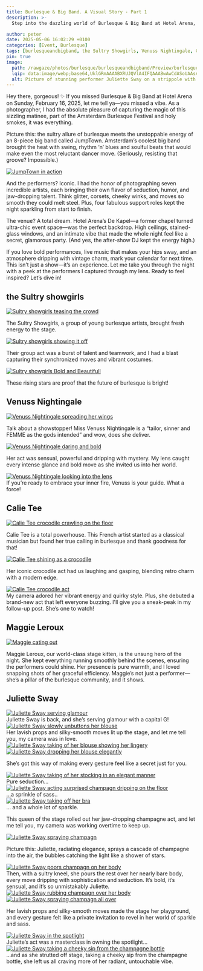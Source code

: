 ```yaml
---
title: Burlesque & Big Band. A Visual Story - Part 1
description: >-
  Step into the dazzling world of Burlesque & Big Band at Hotel Arena, where sultry burlesque meets the infectious swing of JumpTown’s 8-piece band. As a photographer, I captured the glamour, sass, and unforgettable performances of seven iconic artists during this Amsterdam Burlesque Festival matinee on February 16, 2025. Get ready for a night of vintage vibes, bold moves, and pure magic!

author: peter
date: 2025-05-06 16:02:29 +0100
categories: [Event, Burlesque]
tags: [burlesqueandbigband, the Sultry Showgirls, Venuss Nightingale, Calie Tee, Maggie Leroux, Juliette Sway]
pin: true
image: 
  path: /rawgaze/photos/burlesque/burlesqueandbigband/Preview/burlesqueandbigband_Juliette_Sway_Preview.webp
  lqip: data:image/webp;base64,UklGRmAAAABXRUJQVlA4IFQAAABwAwCdASoUAAsAPzmGuVOvKSWisAgB4CcJaTyFABL1IpGQogAA/uv5TDIj1vW3sszossSHZhgEDbk0h9ikd9s8dHEZPmsA/Zost2eyER5im40AAAA=
  alt: Picture of stunning performer Juliette Sway on a strippole with the Bigband in the background.
---  
```


Hey there, gorgeous! ✨ 
If you missed Burlesque & Big Band at Hotel Arena on Sunday, February 16, 2025, let me tell ya—you missed a vibe. As a photographer, I had the absolute pleasure of capturing the magic of this sizzling matinee, part of the Amsterdam Burlesque Festival and holy smokes, it was everything.

Picture this: the sultry allure of burlesque meets the unstoppable energy of an 8-piece big band called JumpTown. Amsterdam’s coolest big band brought the heat with swing, rhythm ‘n’ blues and soulful beats that would make even the most reluctant dancer move. (Seriously, resisting that groove? Impossible.)

<!-- This section with 'option wide' is for landscape pics only -->
<div class="main-content">
  <div class="image-wrapper wide align-center" style="--width: 1280; --height: 852;">
    <a href="{{ site.cdn }}rawgaze/photos/burlesque/burlesqueandbigband/Large/burlesqueandbigband_JumpTown_1.webp"
       class="glightbox" data-gallery="gallery1">
      <img src="{{ site.cdn }}rawgaze/photos/burlesque/burlesqueandbigband/Small/burlesqueandbigband_JumpTown_1.webp"
           srcset="
           {{ site.cdn }}rawgaze/photos/burlesque/burlesqueandbigband/Small/burlesqueandbigband_JumpTown_1.webp 1280w,
           {{ site.cdn }}rawgaze/photos/burlesque/burlesqueandbigband/Medium/burlesqueandbigband_JumpTown_1.webp 2000w,
           {{ site.cdn }}rawgaze/photos/burlesque/burlesqueandbigband/Large/burlesqueandbigband_JumpTown_1.webp 3840w"
           sizes="(max-width: 800px) 100vw, (max-width: 1600px) 50vw, 33vw"
           alt="JumpTown in action"
           loading="lazy">
    </a>
  </div>
</div>

And the performers? Iconic. I had the honor of photographing seven incredible artists, each bringing their own flavor of seduction, humor, and jaw-dropping talent. Think glitter, corsets, cheeky winks, and moves so smooth they could melt steel. Plus, four fabulous support roles kept the night sparkling from start to finish.

The venue? A total dream. Hotel Arena’s De Kapel—a former chapel turned ultra-chic event space—was the perfect backdrop. High ceilings, stained-glass windows, and an intimate vibe that made the whole night feel like a secret, glamorous party. (And yes, the after-show DJ kept the energy high.)

If you love bold performances, live music that makes your hips sway, and an atmosphere dripping with vintage charm, mark your calendar for next time. This isn’t just a show—it’s an experience. Let me take you through the night with a peek at the performers I captured through my lens. Ready to feel inspired? Let’s dive in!


## the Sultry showgirls

<!-- This section with 'option wide' is for landscape pics only -->
<div class="main-content">
  <div class="image-wrapper wide align-center" style="--width: 1280; --height: 852;">
    <a href="{{ site.cdn }}rawgaze/photos/burlesque/burlesqueandbigband/Large/burlesqueandbigband_The_Sultry_Showgirls_1.webp"
       class="glightbox" data-gallery="gallery1">
      <img src="{{ site.cdn }}rawgaze/photos/burlesque/burlesqueandbigband/Small/burlesqueandbigband_The_Sultry_Showgirls_1.webp"
           srcset="
           {{ site.cdn }}rawgaze/photos/burlesque/burlesqueandbigband/Small/burlesqueandbigband_The_Sultry_Showgirls_1.webp 1280w,
           {{ site.cdn }}rawgaze/photos/burlesque/burlesqueandbigband/Medium/burlesqueandbigband_The_Sultry_Showgirls_1.webp 2000w,
           {{ site.cdn }}rawgaze/photos/burlesque/burlesqueandbigband/Large/burlesqueandbigband_The_Sultry_Showgirls_1.webp 3840w"
           sizes="(max-width: 800px) 100vw, (max-width: 1600px) 50vw, 33vw"
           alt="Sultry showgirls teasing the crowd"
           loading="lazy">
    </a>
  </div>
</div>


The Sultry Showgirls, a group of young burlesque artists, brought fresh energy to the stage.
<!-- This section with 'option wide' is for landscape pics only -->
<div class="main-content">
  <div class="image-wrapper wide align-center" style="--width: 1280; --height: 852;">
    <a href="{{ site.cdn }}rawgaze/photos/burlesque/burlesqueandbigband/Large/burlesqueandbigband_The_Sultry_Showgirls_2.webp"
       class="glightbox" data-gallery="gallery1">
      <img src="{{ site.cdn }}rawgaze/photos/burlesque/burlesqueandbigband/Small/burlesqueandbigband_The_Sultry_Showgirls_2.webp"
           srcset="
           {{ site.cdn }}rawgaze/photos/burlesque/burlesqueandbigband/Small/burlesqueandbigband_The_Sultry_Showgirls_2.webp 1280w,
           {{ site.cdn }}rawgaze/photos/burlesque/burlesqueandbigband/Medium/burlesqueandbigband_The_Sultry_Showgirls_2.webp 2000w,
           {{ site.cdn }}rawgaze/photos/burlesque/burlesqueandbigband/Large/burlesqueandbigband_The_Sultry_Showgirls_2.webp 3840w"
           sizes="(max-width: 800px) 100vw, (max-width: 1600px) 50vw, 33vw"
           alt="Sultry showgirls showing it off"
           loading="lazy">
    </a>
  </div>
</div>

Their group act was a burst of talent and teamwork, and I had a blast capturing their synchronized moves and vibrant costumes.
<!-- This section with 'option wide' is for landscape pics only -->
<div class="main-content">
  <div class="image-wrapper wide align-center" style="--width: 1280; --height: 852;">
    <a href="{{ site.cdn }}rawgaze/photos/burlesque/burlesqueandbigband/Large/burlesqueandbigband_The_Sultry_Showgirls_3.webp"
       class="glightbox" data-gallery="gallery1">
      <img src="{{ site.cdn }}rawgaze/photos/burlesque/burlesqueandbigband/Small/burlesqueandbigband_The_Sultry_Showgirls_3.webp"
           srcset="
           {{ site.cdn }}rawgaze/photos/burlesque/burlesqueandbigband/Small/burlesqueandbigband_The_Sultry_Showgirls_3.webp 1280w,
           {{ site.cdn }}rawgaze/photos/burlesque/burlesqueandbigband/Medium/burlesqueandbigband_The_Sultry_Showgirls_3.webp 2000w,
           {{ site.cdn }}rawgaze/photos/burlesque/burlesqueandbigband/Large/burlesqueandbigband_The_Sultry_Showgirls_3.webp 3840w"
           sizes="(max-width: 800px) 100vw, (max-width: 1600px) 50vw, 33vw"
           alt="Sultry showgirls Bold and Beautifull"
           loading="lazy">
    </a>
  </div>
</div>

These rising stars are proof that the future of burlesque is bright!

## Venuss Nightingale

<!-- This section with 'option wide' is for landscape pics only -->
<div class="main-content">
  <div class="image-wrapper wide align-center" style="--width: 1280; --height: 852;">
    <a href="{{ site.cdn }}rawgaze/photos/burlesque/burlesqueandbigband/Large/burlesqueandbigband_Venuss_Nightingale_1.webp"
       class="glightbox" data-gallery="gallery1">
      <img src="{{ site.cdn }}rawgaze/photos/burlesque/burlesqueandbigband/Small/burlesqueandbigband_Venuss_Nightingale_1.webp"
           srcset="
           {{ site.cdn }}rawgaze/photos/burlesque/burlesqueandbigband/Small/burlesqueandbigband_Venuss_Nightingale_1.webp 1280w,
           {{ site.cdn }}rawgaze/photos/burlesque/burlesqueandbigband/Medium/burlesqueandbigband_Venuss_Nightingale_1.webp 2000w,
           {{ site.cdn }}rawgaze/photos/burlesque/burlesqueandbigband/Large/burlesqueandbigband_Venuss_Nightingale_1.webp 3840w"
           sizes="(max-width: 800px) 100vw, (max-width: 1600px) 50vw, 33vw"
           alt="Venuss Nightingale spreading her wings"
           loading="lazy">
    </a>
  </div>
</div>

Talk about a showstopper! Miss Venuss Nightingale is a “tailor, sinner and FEMME as the gods intended” and wow, does she deliver.
<!-- This section with 'option wide' is for landscape pics only -->
<div class="main-content">
  <div class="image-wrapper wide align-center" style="--width: 1280; --height: 852;">
    <a href="{{ site.cdn }}rawgaze/photos/burlesque/burlesqueandbigband/Large/burlesqueandbigband_Venuss_Nightingale_2.webp"
       class="glightbox" data-gallery="gallery1">
      <img src="{{ site.cdn }}rawgaze/photos/burlesque/burlesqueandbigband/Small/burlesqueandbigband_Venuss_Nightingale_2.webp"
           srcset="
           {{ site.cdn }}rawgaze/photos/burlesque/burlesqueandbigband/Small/burlesqueandbigband_Venuss_Nightingale_2.webp 1280w,
           {{ site.cdn }}rawgaze/photos/burlesque/burlesqueandbigband/Medium/burlesqueandbigband_Venuss_Nightingale_2.webp 2000w,
           {{ site.cdn }}rawgaze/photos/burlesque/burlesqueandbigband/Large/burlesqueandbigband_Venuss_Nightingale_2.webp 3840w"
           sizes="(max-width: 800px) 100vw, (max-width: 1600px) 50vw, 33vw"
           alt="Venuss Nightingale daring and bold"
           loading="lazy">
    </a>
  </div>
</div>

Her act was sensual, powerful and dripping with mystery. My lens caught every intense glance and bold move as she invited us into her world.
<!-- This section without option wide is for portrait pics only -->
<div class="main-content"> <!-- options: align-left/right/center float-left/right -->
  <div class="image-wrapper float-left" style="--width: 852; --height: 1280;">
    <a href="{{ site.cdn }}rawgaze/photos/burlesque/burlesqueandbigband/Large/burlesqueandbigband_Venuss_Nightingale_3.webp"
       class="glightbox" data-gallery="gallery1">
      <img src="{{ site.cdn }}rawgaze/photos/burlesque/burlesqueandbigband/Small/burlesqueandbigband_Venuss_Nightingale_3.webp"
           srcset="
           {{ site.cdn }}rawgaze/photos/burlesque/burlesqueandbigband/Small/burlesqueandbigband_Venuss_Nightingale_3.webp 1280w,
           {{ site.cdn }}rawgaze/photos/burlesque/burlesqueandbigband/Medium/burlesqueandbigband_Venuss_Nightingale_3.webp 2000w,
           {{ site.cdn }}rawgaze/photos/burlesque/burlesqueandbigband/Large/burlesqueandbigband_Venuss_Nightingale_3.webp 3840w"
           sizes="(max-width: 800px) 100vw, (max-width: 1600px) 50vw, 33vw"
           alt="Venuss Nightingale looking into the lens"
           loading="lazy">
    </a>
  </div>
  If you’re ready to embrace your inner fire, Venuss is your guide. What a force!
</div>


## Calie Tee

<!-- This section with 'option wide' is for landscape pics only -->
<div class="main-content">
  <div class="image-wrapper wide align-center" style="--width: 1280; --height: 852;">
    <a href="{{ site.cdn }}rawgaze/photos/burlesque/burlesqueandbigband/Large/burlesqueandbigband_Calie_Tee_1.webp"
       class="glightbox" data-gallery="gallery1">
      <img src="{{ site.cdn }}rawgaze/photos/burlesque/burlesqueandbigband/Small/burlesqueandbigband_Calie_Tee_1.webp"
           srcset="
           {{ site.cdn }}rawgaze/photos/burlesque/burlesqueandbigband/Small/burlesqueandbigband_Calie_Tee_1.webp 1280w,
           {{ site.cdn }}rawgaze/photos/burlesque/burlesqueandbigband/Medium/burlesqueandbigband_Calie_Tee_1.webp 2000w,
           {{ site.cdn }}rawgaze/photos/burlesque/burlesqueandbigband/Large/burlesqueandbigband_Calie_Tee_1.webp 3840w"
           sizes="(max-width: 800px) 100vw, (max-width: 1600px) 50vw, 33vw"
           alt="Calie Tee crocodile crawling on the floor"
           loading="lazy">
    </a>
  </div>
</div>

Calie Tee is a total powerhouse. This French artist started as a classical musician but found her true calling in burlesque and thank goodness for that!
<!-- This section with 'option wide' is for landscape pics only -->
<div class="main-content">
  <div class="image-wrapper wide align-center" style="--width: 1280; --height: 852;">
    <a href="{{ site.cdn }}rawgaze/photos/burlesque/burlesqueandbigband/Large/burlesqueandbigband_Calie_Tee_2.webp"
       class="glightbox" data-gallery="gallery1">
      <img src="{{ site.cdn }}rawgaze/photos/burlesque/burlesqueandbigband/Small/burlesqueandbigband_Calie_Tee_2.webp"
           srcset="
           {{ site.cdn }}rawgaze/photos/burlesque/burlesqueandbigband/Small/burlesqueandbigband_Calie_Tee_2.webp 1280w,
           {{ site.cdn }}rawgaze/photos/burlesque/burlesqueandbigband/Medium/burlesqueandbigband_Calie_Tee_2.webp 2000w,
           {{ site.cdn }}rawgaze/photos/burlesque/burlesqueandbigband/Large/burlesqueandbigband_Calie_Tee_2.webp 3840w"
           sizes="(max-width: 800px) 100vw, (max-width: 1600px) 50vw, 33vw"
           alt="Calie Tee shining as a crocodile "
           loading="lazy">
    </a>
  </div>
</div>

Her iconic crocodile act had us laughing and gasping, blending retro charm with a modern edge. 
<!-- This section with 'option wide' is for landscape pics only -->
<div class="main-content">
  <div class="image-wrapper wide align-center" style="--width: 1280; --height: 852;">
    <a href="{{ site.cdn }}rawgaze/photos/burlesque/burlesqueandbigband/Large/burlesqueandbigband_Calie_Tee_3.webp"
       class="glightbox" data-gallery="gallery1">
      <img src="{{ site.cdn }}rawgaze/photos/burlesque/burlesqueandbigband/Small/burlesqueandbigband_Calie_Tee_3.webp"
           srcset="
           {{ site.cdn }}rawgaze/photos/burlesque/burlesqueandbigband/Small/burlesqueandbigband_Calie_Tee_3.webp 1280w,
           {{ site.cdn }}rawgaze/photos/burlesque/burlesqueandbigband/Medium/burlesqueandbigband_Calie_Tee_3.webp 2000w,
           {{ site.cdn }}rawgaze/photos/burlesque/burlesqueandbigband/Large/burlesqueandbigband_Calie_Tee_3.webp 3840w"
           sizes="(max-width: 800px) 100vw, (max-width: 1600px) 50vw, 33vw"
           alt="Calie Tee crocodile act"
           loading="lazy">
    </a>
  </div>
</div>
My camera adored her vibrant energy and quirky style. Plus, she debuted a brand-new act that left everyone buzzing. I'll give you a sneak-peak in my follow-up post. She’s one to watch!

## Maggie Leroux

<!-- This section with 'option wide' is for landscape pics only MAGGIE-->
<div class="main-content">
  <div class="image-wrapper wide align-center" style="--width: 1280; --height: 852;">
    <a href="{{ site.cdn }}rawgaze/photos/burlesque/burlesqueandbigband/Large/burlesqueandbigband_Maggie_Leroux_1.webp"
       class="glightbox" data-gallery="gallery1">
      <img src="{{ site.cdn }}rawgaze/photos/burlesque/burlesqueandbigband/Small/burlesqueandbigband_Maggie_Leroux_1.webp"
           srcset="
           {{ site.cdn }}rawgaze/photos/burlesque/burlesqueandbigband/Small/burlesqueandbigband_Maggie_Leroux_1.webp 1280w,
           {{ site.cdn }}rawgaze/photos/burlesque/burlesqueandbigband/Medium/burlesqueandbigband_Maggie_Leroux_1.webp 2000w,
           {{ site.cdn }}rawgaze/photos/burlesque/burlesqueandbigband/Large/burlesqueandbigband_Maggie_Leroux_1.webp 3840w"
           sizes="(max-width: 800px) 100vw, (max-width: 1600px) 50vw, 33vw"
           alt="Maggie cating out"
           loading="lazy">
    </a>
  </div>
</div>

Maggie Leroux, our world-class stage kitten, is the unsung hero of the night. She kept everything running smoothly behind the scenes, ensuring the performers could shine. Her presence is pure warmth, and I loved snapping shots of her graceful efficiency. Maggie’s not just a performer—she’s a pillar of the burlesque community, and it shows.


## Juliette Sway
<!-- This section with 'option wide' is for landscape pics only -->
<div class="main-content">
  <div class="image-wrapper wide align-center" style="--width: 1280; --height: 852;">
    <a href="{{ site.cdn }}rawgaze/photos/burlesque/burlesqueandbigband/Large/burlesqueandbigband_Juliette_Sway_1.webp"
       class="glightbox" data-gallery="gallery1">
      <img src="{{ site.cdn }}rawgaze/photos/burlesque/burlesqueandbigband/Small/burlesqueandbigband_Juliette_Sway_1.webp"
           srcset="
           {{ site.cdn }}rawgaze/photos/burlesque/burlesqueandbigband/Small/burlesqueandbigband_Juliette_Sway_1.webp 1280w,
           {{ site.cdn }}rawgaze/photos/burlesque/burlesqueandbigband/Medium/burlesqueandbigband_Juliette_Sway_1.webp 2000w,
           {{ site.cdn }}rawgaze/photos/burlesque/burlesqueandbigband/Large/burlesqueandbigband_Juliette_Sway_1.webp 3840w"
           sizes="(max-width: 800px) 100vw, (max-width: 1600px) 50vw, 33vw"
           alt="Juliette Sway serving glamour"
           loading="lazy">
    </a>
  </div>
</div>
Juliette Sway is back, and she’s serving glamour with a capital G!

<!-- This section without option wide is for portrait pics only -->
<div class="main-content"> <!-- options: align-left/right/center float-left/right -->
  <div class="image-wrapper float-left" style="--width: 852; --height: 1280;">
    <a href="{{ site.cdn }}rawgaze/photos/burlesque/burlesqueandbigband/Large/burlesqueandbigband_Juliette_Sway_2.webp"
       class="glightbox" data-gallery="gallery1">
      <img src="{{ site.cdn }}rawgaze/photos/burlesque/burlesqueandbigband/Small/burlesqueandbigband_Juliette_Sway_2.webp"
           srcset="
           {{ site.cdn }}rawgaze/photos/burlesque/burlesqueandbigband/Small/burlesqueandbigband_Juliette_Sway_2.webp 1280w,
           {{ site.cdn }}rawgaze/photos/burlesque/burlesqueandbigband/Medium/burlesqueandbigband_Juliette_Sway_2.webp 2000w,
           {{ site.cdn }}rawgaze/photos/burlesque/burlesqueandbigband/Large/burlesqueandbigband_Juliette_Sway_2.webp 3840w"
           sizes="(max-width: 800px) 100vw, (max-width: 1600px) 50vw, 33vw"
           alt="Juliette Sway slowly unbuttons her blouse"
           loading="lazy">
    </a>
  </div>
  Her lavish props and silky-smooth moves lit up the stage, and let me tell you, my camera was in love.
</div>


<!-- This section with 'option wide' is for landscape pics only -->
<div class="main-content">
  <div class="image-wrapper wide align-center" style="--width: 1280; --height: 852;">
    <a href="{{ site.cdn }}rawgaze/photos/burlesque/burlesqueandbigband/Large/burlesqueandbigband_Juliette_Sway_3.webp"
       class="glightbox" data-gallery="gallery1">
      <img src="{{ site.cdn }}rawgaze/photos/burlesque/burlesqueandbigband/Small/burlesqueandbigband_Juliette_Sway_3.webp"
           srcset="
           {{ site.cdn }}rawgaze/photos/burlesque/burlesqueandbigband/Small/burlesqueandbigband_Juliette_Sway_3.webp 1280w,
           {{ site.cdn }}rawgaze/photos/burlesque/burlesqueandbigband/Medium/burlesqueandbigband_Juliette_Sway_3.webp 2000w,
           {{ site.cdn }}rawgaze/photos/burlesque/burlesqueandbigband/Large/burlesqueandbigband_Juliette_Sway_3.webp 3840w"
           sizes="(max-width: 800px) 100vw, (max-width: 1600px) 50vw, 33vw"
           alt="Juliette Sway taking of her blouse showing her lingery"
           loading="lazy">
    </a>
  </div>
</div>


<!-- This section with 'option wide' is for landscape pics only -->
<div class="main-content">
  <div class="image-wrapper wide align-center" style="--width: 1280; --height: 852;">
    <a href="{{ site.cdn }}rawgaze/photos/burlesque/burlesqueandbigband/Large/burlesqueandbigband_Juliette_Sway_4.webp"
       class="glightbox" data-gallery="gallery1">
      <img src="{{ site.cdn }}rawgaze/photos/burlesque/burlesqueandbigband/Small/burlesqueandbigband_Juliette_Sway_4.webp"
           srcset="
           {{ site.cdn }}rawgaze/photos/burlesque/burlesqueandbigband/Small/burlesqueandbigband_Juliette_Sway_4.webp 1280w,
           {{ site.cdn }}rawgaze/photos/burlesque/burlesqueandbigband/Medium/burlesqueandbigband_Juliette_Sway_4.webp 2000w,
           {{ site.cdn }}rawgaze/photos/burlesque/burlesqueandbigband/Large/burlesqueandbigband_Juliette_Sway_4.webp 3840w"
           sizes="(max-width: 800px) 100vw, (max-width: 1600px) 50vw, 33vw"
           alt="Juliette Sway dropping her blouse elegantly"
           loading="lazy">
    </a>
  </div>
</div>

She’s got this way of making every gesture feel like a secret just for you.
<!-- This section with 'option wide' is for landscape pics only -->
<div class="main-content">
  <div class="image-wrapper wide align-center" style="--width: 1280; --height: 852;">
    <a href="{{ site.cdn }}rawgaze/photos/burlesque/burlesqueandbigband/Large/burlesqueandbigband_Juliette_Sway_5.webp"
       class="glightbox" data-gallery="gallery1">
      <img src="{{ site.cdn }}rawgaze/photos/burlesque/burlesqueandbigband/Small/burlesqueandbigband_Juliette_Sway_5.webp"
           srcset="
           {{ site.cdn }}rawgaze/photos/burlesque/burlesqueandbigband/Small/burlesqueandbigband_Juliette_Sway_5.webp 1280w,
           {{ site.cdn }}rawgaze/photos/burlesque/burlesqueandbigband/Medium/burlesqueandbigband_Juliette_Sway_5.webp 2000w,
           {{ site.cdn }}rawgaze/photos/burlesque/burlesqueandbigband/Large/burlesqueandbigband_Juliette_Sway_5.webp 3840w"
           sizes="(max-width: 800px) 100vw, (max-width: 1600px) 50vw, 33vw"
           alt="Juliette Sway taking of her stocking in an elegant manner"
           loading="lazy">
    </a>
  </div>
</div>
Pure seduction... 

<!-- This section without option wide is for portrait pics only -->
<div class="main-content"> <!-- options: align-left/right/center float-left/right -->
  <div class="image-wrapper float-right" style="--width: 852; --height: 1280;">
    <a href="{{ site.cdn }}rawgaze/photos/burlesque/burlesqueandbigband/Large/burlesqueandbigband_Juliette_Sway_6.webp"
       class="glightbox" data-gallery="gallery1">
      <img src="{{ site.cdn }}rawgaze/photos/burlesque/burlesqueandbigband/Small/burlesqueandbigband_Juliette_Sway_6.webp"
           srcset="
           {{ site.cdn }}rawgaze/photos/burlesque/burlesqueandbigband/Small/burlesqueandbigband_Juliette_Sway_6.webp 1280w,
           {{ site.cdn }}rawgaze/photos/burlesque/burlesqueandbigband/Medium/burlesqueandbigband_Juliette_Sway_6.webp 2000w,
           {{ site.cdn }}rawgaze/photos/burlesque/burlesqueandbigband/Large/burlesqueandbigband_Juliette_Sway_6.webp 3840w"
           sizes="(max-width: 800px) 100vw, (max-width: 1600px) 50vw, 33vw"
           alt="Juliette Sway acting surprised champagn dripping on the floor"
           loading="lazy">
    </a>
  </div>
  ...a sprinkle of sass..
</div>


<!-- This section without option wide is for portrait pics only -->
<div class="main-content"> <!-- options: align-left/right/center float-left/right -->
  <div class="image-wrapper float-left" style="--width: 852; --height: 1280;">
    <a href="{{ site.cdn }}rawgaze/photos/burlesque/burlesqueandbigband/Large/burlesqueandbigband_Juliette_Sway_7.webp"
       class="glightbox" data-gallery="gallery1">
      <img src="{{ site.cdn }}rawgaze/photos/burlesque/burlesqueandbigband/Small/burlesqueandbigband_Juliette_Sway_7.webp"
           srcset="
           {{ site.cdn }}rawgaze/photos/burlesque/burlesqueandbigband/Small/burlesqueandbigband_Juliette_Sway_7.webp 1280w,
           {{ site.cdn }}rawgaze/photos/burlesque/burlesqueandbigband/Medium/burlesqueandbigband_Juliette_Sway_7.webp 2000w,
           {{ site.cdn }}rawgaze/photos/burlesque/burlesqueandbigband/Large/burlesqueandbigband_Juliette_Sway_7.webp 3840w"
           sizes="(max-width: 800px) 100vw, (max-width: 1600px) 50vw, 33vw"
           alt="Juliette Sway taking off her bra"
           loading="lazy">
    </a>
  </div>
  ... and a whole lot of sparkle.
</div>

  This queen of the stage rolled out her jaw-dropping champagne act, and let me tell you, my camera was working overtime to keep up.
<!-- This section with 'option wide' is for landscape pics only -->
<div class="main-content">
  <div class="image-wrapper wide align-center" style="--width: 1280; --height: 852;">
    <a href="{{ site.cdn }}rawgaze/photos/burlesque/burlesqueandbigband/Large/burlesqueandbigband_Juliette_Sway_8.webp"
       class="glightbox" data-gallery="gallery1">
      <img src="{{ site.cdn }}rawgaze/photos/burlesque/burlesqueandbigband/Small/burlesqueandbigband_Juliette_Sway_8.webp"
           srcset="
           {{ site.cdn }}rawgaze/photos/burlesque/burlesqueandbigband/Small/burlesqueandbigband_Juliette_Sway_8.webp 1280w,
           {{ site.cdn }}rawgaze/photos/burlesque/burlesqueandbigband/Medium/burlesqueandbigband_Juliette_Sway_8.webp 2000w,
           {{ site.cdn }}rawgaze/photos/burlesque/burlesqueandbigband/Large/burlesqueandbigband_Juliette_Sway_8.webp 3840w"
           sizes="(max-width: 800px) 100vw, (max-width: 1600px) 50vw, 33vw"
           alt="Juliette Sway spraying champagn"
           loading="lazy">
    </a>
  </div>
</div>

Picture this: Juliette, radiating elegance, sprays a cascade of champagne into the air, the bubbles catching the light like a shower of stars.
<!-- This section with 'option wide' is for landscape pics only -->
<div class="main-content">
  <div class="image-wrapper wide align-center" style="--width: 1280; --height: 852;">
    <a href="{{ site.cdn }}rawgaze/photos/burlesque/burlesqueandbigband/Large/burlesqueandbigband_Juliette_Sway_9.webp"
       class="glightbox" data-gallery="gallery1">
      <img src="{{ site.cdn }}rawgaze/photos/burlesque/burlesqueandbigband/Small/burlesqueandbigband_Juliette_Sway_9.webp"
           srcset="
           {{ site.cdn }}rawgaze/photos/burlesque/burlesqueandbigband/Small/burlesqueandbigband_Juliette_Sway_9.webp 1280w,
           {{ site.cdn }}rawgaze/photos/burlesque/burlesqueandbigband/Medium/burlesqueandbigband_Juliette_Sway_9.webp 2000w,
           {{ site.cdn }}rawgaze/photos/burlesque/burlesqueandbigband/Large/burlesqueandbigband_Juliette_Sway_9.webp 3840w"
           sizes="(max-width: 800px) 100vw, (max-width: 1600px) 50vw, 33vw"
           alt="Juliette Sway poors champagn on her body"
           loading="lazy">
    </a>
  </div>
</div>
Then, with a sultry kneel, she pours the rest over her nearly bare body, every move dripping with sophistication and seduction. It’s bold, it’s sensual, and it’s so unmistakably Juliette.
<!-- This section with 'option wide' is for landscape pics only -->
<div class="main-content">
  <div class="image-wrapper wide align-center" style="--width: 1280; --height: 852;">
    <a href="{{ site.cdn }}rawgaze/photos/burlesque/burlesqueandbigband/Large/burlesqueandbigband_Juliette_Sway_10.webp"
       class="glightbox" data-gallery="gallery1">
      <img src="{{ site.cdn }}rawgaze/photos/burlesque/burlesqueandbigband/Small/burlesqueandbigband_Juliette_Sway_10.webp"
           srcset="
           {{ site.cdn }}rawgaze/photos/burlesque/burlesqueandbigband/Small/burlesqueandbigband_Juliette_Sway_10.webp 1280w,
           {{ site.cdn }}rawgaze/photos/burlesque/burlesqueandbigband/Medium/burlesqueandbigband_Juliette_Sway_10.webp 2000w,
           {{ site.cdn }}rawgaze/photos/burlesque/burlesqueandbigband/Large/burlesqueandbigband_Juliette_Sway_10.webp 3840w"
           sizes="(max-width: 800px) 100vw, (max-width: 1600px) 50vw, 33vw"
           alt="Juliette Sway rubbing champagn over her body"
           loading="lazy">
    </a>
  </div>
</div>


<!-- This section with 'option wide' is for landscape pics only -->
<div class="main-content">
  <div class="image-wrapper wide align-center" style="--width: 1280; --height: 852;">
    <a href="{{ site.cdn }}rawgaze/photos/burlesque/burlesqueandbigband/Large/burlesqueandbigband_Juliette_Sway_11.webp"
       class="glightbox" data-gallery="gallery1">
      <img src="{{ site.cdn }}rawgaze/photos/burlesque/burlesqueandbigband/Small/burlesqueandbigband_Juliette_Sway_11.webp"
           srcset="
           {{ site.cdn }}rawgaze/photos/burlesque/burlesqueandbigband/Small/burlesqueandbigband_Juliette_Sway_11.webp 1280w,
           {{ site.cdn }}rawgaze/photos/burlesque/burlesqueandbigband/Medium/burlesqueandbigband_Juliette_Sway_11.webp 2000w,
           {{ site.cdn }}rawgaze/photos/burlesque/burlesqueandbigband/Large/burlesqueandbigband_Juliette_Sway_11.webp 3840w"
           sizes="(max-width: 800px) 100vw, (max-width: 1600px) 50vw, 33vw"
           alt="Juliette Sway spraying champagn all over"
           loading="lazy">
    </a>
  </div>
</div>

Her lavish props and silky-smooth moves made the stage her playground, and every gesture felt like a private invitation to revel in her world of sparkle and sass.
<!-- This section without option wide is for portrait pics only -->
<div class="main-content"> <!-- options: align-left/right/center float-left/right -->
  <div class="image-wrapper float-left" style="--width: 852; --height: 1280;">
    <a href="{{ site.cdn }}rawgaze/photos/burlesque/burlesqueandbigband/Large/burlesqueandbigband_Juliette_Sway_12.webp"
       class="glightbox" data-gallery="gallery1">
      <img src="{{ site.cdn }}rawgaze/photos/burlesque/burlesqueandbigband/Small/burlesqueandbigband_Juliette_Sway_12.webp"
           srcset="
           {{ site.cdn }}rawgaze/photos/burlesque/burlesqueandbigband/Small/burlesqueandbigband_Juliette_Sway_12.webp 1280w,
           {{ site.cdn }}rawgaze/photos/burlesque/burlesqueandbigband/Medium/burlesqueandbigband_Juliette_Sway_12.webp 2000w,
           {{ site.cdn }}rawgaze/photos/burlesque/burlesqueandbigband/Large/burlesqueandbigband_Juliette_Sway_12.webp 3840w"
           sizes="(max-width: 800px) 100vw, (max-width: 1600px) 50vw, 33vw"
           alt="Juliette Sway in the spotlight"
           loading="lazy">
    </a>
  </div>
  Juliette’s act was a masterclass in owning the spotlight...
</div>


<!-- This section without option wide is for portrait pics only -->
<div class="main-content"> <!-- options: align-left/right/center float-left/right -->
  <div class="image-wrapper float-right" style="--width: 852; --height: 1280;">
    <a href="{{ site.cdn }}rawgaze/photos/burlesque/burlesqueandbigband/Large/burlesqueandbigband_Juliette_Sway_13.webp"
       class="glightbox" data-gallery="gallery1">
      <img src="{{ site.cdn }}rawgaze/photos/burlesque/burlesqueandbigband/Small/burlesqueandbigband_Juliette_Sway_13.webp"
           srcset="
           {{ site.cdn }}rawgaze/photos/burlesque/burlesqueandbigband/Small/burlesqueandbigband_Juliette_Sway_13.webp 1280w,
           {{ site.cdn }}rawgaze/photos/burlesque/burlesqueandbigband/Medium/burlesqueandbigband_Juliette_Sway_13.webp 2000w,
           {{ site.cdn }}rawgaze/photos/burlesque/burlesqueandbigband/Large/burlesqueandbigband_Juliette_Sway_13.webp 3840w"
           sizes="(max-width: 800px) 100vw, (max-width: 1600px) 50vw, 33vw"
           alt="Juliette Sway taking a cheeky sip from the champagne bottle"
           loading="lazy">
    </a>
  </div>
  ...and as she strutted off stage, taking a cheeky sip from the champagne bottle, she left us all craving more of her radiant, untouchable vibe.
</div>
